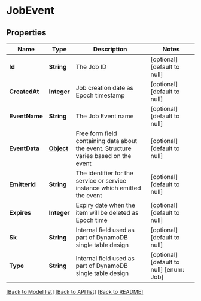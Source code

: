 # JobEvent
## Properties

Name | Type | Description | Notes
------------ | ------------- | ------------- | -------------
**Id** | **String** | The Job ID | [optional] [default to null]
**CreatedAt** | **Integer** | Job creation date as Epoch timestamp | [optional] [default to null]
**EventName** | **String** | The Job Event name | [optional] [default to null]
**EventData** | [**Object**](.md) | Free form field containing data about the event. Structure varies based on the event | [optional] [default to null]
**EmitterId** | **String** | The identifier for the service or service instance which emitted the event | [optional] [default to null]
**Expires** | **Integer** | Expiry date when the item will be deleted as Epoch time | [optional] [default to null]
**Sk** | **String** | Internal field used as part of DynamoDB single table design | [optional] [default to null]
**Type** | **String** | Internal field used as part of DynamoDB single table design | [optional] [default to null] [enum: Job]

[[Back to Model list]](../README.md#documentation-for-models) [[Back to API list]](../README.md#documentation-for-api-endpoints) [[Back to README]](../README.md)

